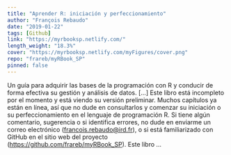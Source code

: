 ```yaml
---
title: "Aprender R: iniciación y perfeccionamiento"
author: "François Rebaudo"
date: "2019-01-22"
tags: [Github]
link: "https://myrbooksp.netlify.com/"
length_weight: "18.3%"
cover: "https://myrbooksp.netlify.com/myFigures/cover.png"
repo: "frareb/myRBook_SP"
pinned: false
---
```


Un guía para adquirir las bases de la programación con R y conducir de forma efectiva su gestión y análisis de datos. [...] Este libro está incompleto por el momento y está viendo su versión preliminar. Muchos capítulos ya están en línea, así que no dude en consultarlos y comenzar su iniciación o su perfeccionamiento en el lenguaje de programación R. Si tiene algún comentario, sugerencia o si identifica errores, no dude en enviarme un correo electrónico (francois.rebaudo@ird.fr), o si está familiarizado con GitHub en el sitio web del proyecto (https://github.com/frareb/myRBook_SP). Este libro  ...
